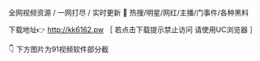 全网视频资源 / 一网打尽 / 实时更新 🔞
热搜/明星/网红/主播/门事件/各种黑料


下载地址👉 http://kk6162.pw 
［ 若点击下载提示禁止访问 请使用UC浏览器 ］


👇 下方图片为91视频软件部分截
